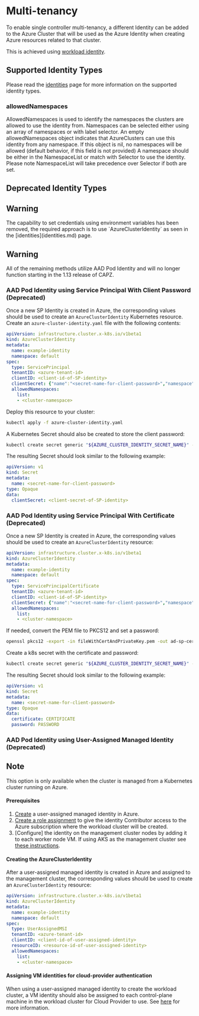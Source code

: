 # Multi-tenancy

To enable single controller multi-tenancy, a different Identity can be added to the Azure Cluster that will be used as the Azure Identity when creating Azure resources related to that cluster.

This is achieved using [workload identity](workload-identity.md).

## Supported Identity Types

Please read the [identities](identities.md) page for more information on the supported identity types.

### allowedNamespaces

AllowedNamespaces is used to identify the namespaces the clusters are allowed to use the identity from. Namespaces can be selected either using an array of namespaces or with label selector.
An empty allowedNamespaces object indicates that AzureClusters can use this identity from any namespace.
If this object is nil, no namespaces will be allowed (default behavior, if this field is not provided)
A namespace should be either in the NamespaceList or match with Selector to use the identity.
Please note NamespaceList will take precedence over Selector if both are set.

## Deprecated Identity Types

<aside class="note warning">

<h1> Warning </h1>
The capability to set credentials using environment variables has been removed, the required approach is to use `AzureClusterIdentity` as seen in the [identities](identities.md) page.
</aside>

<aside class="note warning">
<h1> Warning </h1>
All of the remaining methods utilize AAD Pod Identity and will no longer function starting in the 1.13 release of CAPZ.
</aside>

### AAD Pod Identity using Service Principal With Client Password (Deprecated)

Once a new SP Identity is created in Azure, the corresponding values should be used to create an `AzureClusterIdentity` Kubernetes resource. Create an `azure-cluster-identity.yaml` file with the following contents:

```yaml
apiVersion: infrastructure.cluster.x-k8s.io/v1beta1
kind: AzureClusterIdentity
metadata:
  name: example-identity
  namespace: default
spec:
  type: ServicePrincipal
  tenantID: <azure-tenant-id>
  clientID: <client-id-of-SP-identity>
  clientSecret: {"name":"<secret-name-for-client-password>","namespace":"default"}
  allowedNamespaces: 
    list:
    - <cluster-namespace>
```

Deploy this resource to your cluster:
```bash
kubectl apply -f azure-cluster-identity.yaml
```

A Kubernetes Secret should also be created to store the client password:

```bash
kubectl create secret generic "${AZURE_CLUSTER_IDENTITY_SECRET_NAME}" --from-literal=clientSecret="${AZURE_CLIENT_SECRET}"
```

The resulting Secret should look similar to the following example:

```yaml
apiVersion: v1
kind: Secret
metadata:
  name: <secret-name-for-client-password>
type: Opaque
data:
  clientSecret: <client-secret-of-SP-identity>
```

### AAD Pod Identity using Service Principal With Certificate (Deprecated)

Once a new SP Identity is created in Azure, the corresponding values should be used to create an `AzureClusterIdentity` resource:

```yaml
apiVersion: infrastructure.cluster.x-k8s.io/v1beta1
kind: AzureClusterIdentity
metadata:
  name: example-identity
  namespace: default
spec:
  type: ServicePrincipalCertificate
  tenantID: <azure-tenant-id>
  clientID: <client-id-of-SP-identity>
  clientSecret: {"name":"<secret-name-for-client-password>","namespace":"default"}
  allowedNamespaces: 
    list:
    - <cluster-namespace>
```

If needed, convert the PEM file to PKCS12 and set a password:

```bash
openssl pkcs12 -export -in fileWithCertAndPrivateKey.pem -out ad-sp-cert.pfx -passout pass:<password>
```

Create a k8s secret with the certificate and password:

```bash
kubectl create secret generic "${AZURE_CLUSTER_IDENTITY_SECRET_NAME}" --from-file=certificate=ad-sp-cert.pfx --from-literal=password=<password>
```

The resulting Secret should look similar to the following example:

```yaml
apiVersion: v1
kind: Secret
metadata:
  name: <secret-name-for-client-password>
type: Opaque
data:
  certificate: CERTIFICATE
  password: PASSWORD
```

### AAD Pod Identity using User-Assigned Managed Identity (Deprecated)

<aside class="note">

<h1> Note </h1>

This option is only available when the cluster is managed from a Kubernetes cluster running on Azure.

</aside>

#### Prerequisites

1. [Create](https://learn.microsoft.com/azure/active-directory/managed-identities-azure-resources/how-manage-user-assigned-managed-identities?pivots=identity-mi-methods-azp#create-a-user-assigned-managed-identity) a user-assigned managed identity in Azure.
2. [Create a role assignment](https://learn.microsoft.com/azure/active-directory/managed-identities-azure-resources/howto-assign-access-portal#use-azure-rbac-to-assign-a-managed-identity-access-to-another-resource) to give the identity Contributor access to the Azure subscription where the workload cluster will be created.
3. [Configure] the identity on the management cluster nodes by adding it to each worker node VM. If using AKS as the management cluster see [these instructions](https://learn.microsoft.com/azure/aks/use-managed-identity).

#### Creating the AzureClusterIdentity

After a user-assigned managed identity is created in Azure and assigned to the management cluster, the corresponding values should be used to create an `AzureClusterIdentity` resource:

```yaml
apiVersion: infrastructure.cluster.x-k8s.io/v1beta1
kind: AzureClusterIdentity
metadata:
  name: example-identity
  namespace: default
spec:
  type: UserAssignedMSI
  tenantID: <azure-tenant-id>
  clientID: <client-id-of-user-assigned-identity>
  resourceID: <resource-id-of-user-assigned-identity>
  allowedNamespaces:
    list:
    - <cluster-namespace>
```

#### Assigning VM identities for cloud-provider authentication

When using a user-assigned managed identity to create the workload cluster, a VM identity should also be assigned to each control-plane machine in the workload cluster for Cloud Provider to use. See [here](../topics/vm-identity.md#managed-identities) for more information.
